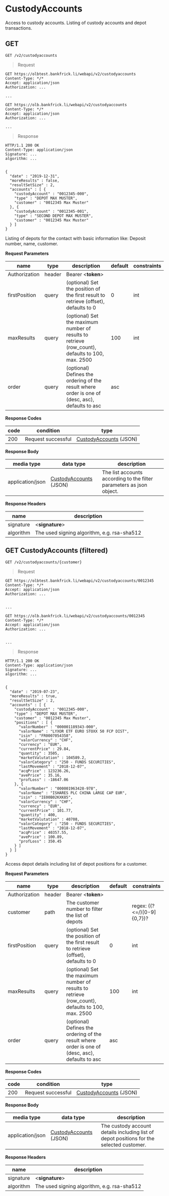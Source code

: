 # CustodyAccounts

Access to custody accounts. Listing of custody accounts and depot transactions.

## GET

`GET /v2/custodyaccounts`

> Request

```json-doc--test
GET https://olbtest.bankfrick.li/webapi/v2/custodyaccounts
Content-Type: */*
Accept: application/json
Authorization: ...
           
...    
```

```json-doc--production
GET https://olb.bankfrick.li/webapi/v2/custodyaccounts
Content-Type: */*
Accept: application/json
Authorization: ...
           
...    
```

> Response

```shell
HTTP/1.1 200 OK
Content-Type: application/json
Signature: ...
algorithm: ...

                
{
  "date" : "2019-12-31",
  "moreResults" : false,
  "resultSetSize" : 2,
  "accounts" : [ {
    "custodyAccount" : "0012345-000",
    "type" : "DEPOT MAX MUSTER",
    "customer" : "0012345 Max Muster"
  }, {
    "custodyAccount" : "0012345-001",
    "type" : "SECOND DEPOT MAX MUSTER",
    "customer" : "0012345 Max Muster"
  } ]
}
```

Listing of depots for the contact with basic information like: Deposit number, name, customer.

**Request Parameters**

| name | type | description | default | constraints |
| ---- | ---- | ----------- | ------- | ----------- |
| Authorization | header | Bearer \<**token**\>
| firstPosition | query | (optional) Set the position of the first result to retrieve (offset), defaults to 0	| 0 | int |
| maxResults | query | 	(optional) Set the maximum number of results to retrieve (row_count), defaults to 100, max. 2500 | 100 | int |
| order | query | (optional) Defines the ordering of the result where order is one of (desc, asc), defaults to asc | asc

**Response Codes**

| code | condition | type |
| ---- | --------- | ---- |
| 200 | Request successful | [CustodyAccounts](#data-types-custodyaccounts) (JSON) |

**Response Body**

| media type | data type | description |
| ---------- | --------- | ----------- |
| application/json | [CustodyAccounts](#data-types-custodyaccounts) (JSON) | The list accounts according to the filter parameters as json object. |

**Response Headers**

| name | description |
| ---- | ----------- |
| signature | \<**signature**\> |
| algorithm | The used signing algorithm, e.g. rsa-sha512 |

## GET CustodyAccounts (filtered)

`GET /v2/custodyaccounts/{customer}`

> Request

```json-doc--test
GET https://olbtest.bankfrick.li/webapi/v2/custodyaccounts/0012345
Content-Type: */*
Accept: application/json
Authorization: ...

                
...
```

```json-doc--production
GET https://olb.bankfrick.li/webapi/v2/custodyaccounts/0012345
Content-Type: */*
Accept: application/json
Authorization: ...

                
...
```

> Response

```shell
HTTP/1.1 200 OK
Content-Type: application/json
Signature: ...
algorithm: ...

                
{
  "date" : "2019-07-23",
  "moreResults" : true,
  "resultSetSize" : 2,
  "accounts" : [ {
    "custodyAccount" : "0012345-000",
    "type" : "DEPOT MAX MUSTER",
    "customer" : "0012345 Max Muster",
    "positions" : [ {
      "valorNumber" : "000001189343-000",
      "valorName" : "LYXOR ETF EURO STOXX 50 FCP DIST",
      "isin" : "FR0007054358",
      "valorCurrency" : "CHF",
      "currency" : "EUR",
      "currentPrice" : 29.84,
      "quantity" : 3505,
      "marketValutation" : 104589.2,
      "valorCategory" : "250 - FUNDS SECURITIES",
      "lastMovement" : "2018-12-07",
      "acqPrice" : 123236.26,
      "avePrice" : 35.16,
      "profLoss" : -18647.06
    }, {
      "valorNumber" : "000001963428-978",
      "valorName" : "ISHARES PLC CHINA LARGE CAP EUR",
      "isin" : "IE00B02KXK85",
      "valorCurrency" : "CHF",
      "currency" : "EUR",
      "currentPrice" : 101.77,
      "quantity" : 400,
      "marketValutation" : 40708,
      "valorCategory" : "250 - FUNDS SECURITIES",
      "lastMovement" : "2018-12-07",
      "acqPrice" : 40357.55,
      "avePrice" : 100.89,
      "profLoss" : 350.45
    } ]
  } ]
}
```

Access depot details including list of depot positions for a customer.

**Request Parameters**

| name | type | description | default | constraints |
| ---- | ---- | ----------- | ------- | ----------- |
| Authorization | header | Bearer \<**token**\>
| customer | path | The customer number to filter the list of depots | | regex: ((?<=/)[0-9]{0,7})? |
| firstPosition | query | (optional) Set the position of the first result to retrieve (offset), defaults to 0 | 0 | int |
| maxResults | query | (optional) Set the maximum number of results to retrieve (row_count), defaults to 100, max. 2500 | 100 | int |
| order | query | (optional) Defines the ordering of the result where order is one of (desc, asc), defaults to asc | asc |

**Response Codes**

| code | condition | type |
| ---- | --------- | ---- |
| 200 | Request successful | [CustodyAccounts](#data-types-custodyaccounts) (JSON) |

**Response Body**

| media type | data type | description |
| ---------- | --------- | ----------- |
| application/json | [CustodyAccounts](#data-types-custodyaccounts) (JSON) | The custody account details including list of depot positions for the selected customer. |

**Response Headers**

| name | description |
| ---- | ----------- |
| signature | \<**signature**\> |
| algorithm | The used signing algorithm, e.g. rsa-sha512 |

<br><br><br><br><br><br><br><br><br><br><br><br><br><br><br><br><br>

## GET CustodyAccounts Depot (filtered)

`GET /v2/custodyaccounts/{customer}-{depot}`

> Request

```json-doc--test
GET https://olbtest.bankfrick.li/webapi/v2/custodyaccounts/0012345-000
Content-Type: */*
Accept: application/json
Authorization: ...
                
...
```

```json-doc--production
GET https://olb.bankfrick.li/webapi/v2/custodyaccounts/0012345-000
Content-Type: */*
Accept: application/json
Authorization: ...
                
...
```

> Response

```shell
HTTP/1.1 200 OK
Content-Type: application/json
Signature: ...
algorithm: ...

                
{
  "date" : "2019-07-23",
  "moreResults" : true,
  "resultSetSize" : 1,
  "accounts" : [ {
    "custodyAccount" : "0012345-000",
    "type" : "DEPOT MAX MUSTER",
    "customer" : "0012345 Max Muster",
    "positions" : [ {
      "valorNumber" : "000001189343-000",
      "valorName" : "LYXOR ETF EURO STOXX 50 FCP DIST",
      "isin" : "FR0007054358",
      "valorCurrency" : "CHF",
      "currency" : "EUR",
      "currentPrice" : 29.84,
      "quantity" : 3505,
      "marketValutation" : 104589.2,
      "valorCategory" : "250 - FUNDS SECURITIES",
      "lastMovement" : "2018-12-07",
      "acqPrice" : 123236.26,
      "avePrice" : 35.16,
      "profLoss" : -18647.06
    }]
  } ]
}
```

Access depot details including list of depot positions for a defined depot.


**Request Parameters**

| name | type | description | default | constraints |
| ---- | ---- | ----------- | ------- | ----------- |
| Authorization | header | Bearer \<**token**\>
| customer | path | The customer number to filter the list of depots | | regex: ((?<=/)[0-9]{0,7})? |
| depot | path | The depot number for which to retrieve the depot details information	
| firstPosition | query | (optional) Set the position of the first result to retrieve (offset), defaults to 0 | 0 | int |
| maxResults | query | (optional) Set the maximum number of results to retrieve (row_count), defaults to 100, max. 2500 | 100 | int |
| order | query | (optional) Defines the ordering of the result where order is one of (desc, asc), defaults to asc | asc |	 

**Response Codes**

| code | condition | type |
| ---- | --------- | ---- |
| 200 | Request successful | [CustodyAccounts](#data-types-custodyaccounts) (JSON) |

**Response Body**

| media type | data type | description |
| ---------- | --------- | ----------- |
| application/json | [CustodyAccounts](#data-types-custodyaccounts) (JSON) | The custody account details including list of depot positions for the selected customer. |

**Response Headers**

| name | description |
| ---- | ----------- |
| signature | \<**signature**\> |
| algorithm | The used signing algorithm, e.g. rsa-sha512 |

<br><br><br><br>

## GET CustodyAccounts Depot Transactions (filtered)

`GET /v2/custodyaccounts/{customer}-{depot}/transactions`

> Request

```json-doc--test
GET https://olbtest.bankfrick.li/webapi/v2/custodyaccounts/0012345-000/transactions
Content-Type: */*
Accept: application/json
Authorization: ...
                
...
```

```json-doc--production
GET https://olb.bankfrick.li/webapi/v2/custodyaccounts/0012345-000/transactions
Content-Type: */*
Accept: application/json
Authorization: ...
                
...
```

> Response

```shell
HTTP/1.1 200 OK
Content-Type: application/json
Signature: ...
algorithm: ...

                
{
  "date" : "2019-07-23",
  "moreResults" : true,
  "resultSetSize" : 1,
  "transactions" : [ {
    "refid" : "123456",
    "status" : "BOOKED",
    "orderType" : "VCN - REDEMPTION",
    "valorNumber" : "000000008882",
    "valorName" : "ACTIVE BOND FUND PLUS - CHF",
    "isin" : "LI0326842163",
    "rate" : 100.34,
    "transactionDate" : "2019-04-21",
    "quantity" : 200,
    "courtage" : 0,
    "fees" : 0,
    "exchange" : "011 - BALZERS",
    "currency" : "CHF",
    "totalAmount" : 20068
  } ]
}
```

Access order book with list of depot transactions within the defined period.


**Request Parameters**

| name | type | description | default | constraints |
| ---- | ---- | ----------- | ------- | ----------- |
| Authorization | header | Bearer \<**token**\>
| customer | path | The customer number to filter the list of depots |
| depot | path | The depot number for which to retrieve the depot details information	
| firstPosition | query | (optional) Set the position of the first result to retrieve (offset), defaults to 0 | 0 | int |
| fromDate | query | (optional) Starting date of the timespan for which to retrieve the data. The date should be provided in ISO 8601 format: YYYY-MM-DD, defaults to current day minus 30 days
| maxAmount | query | (optional) Maximum amount for a transaction to appear in the report, this parameter should be URL-Encoded
| maxResults | query | (optional) Set the maximum number of results to retrieve (row_count), defaults to 100, max. 2500 | 100 | int |
| minAmount | query | (optional) Minimum amount for a transaction to appear in the report, this parameter should be URL-Encoded
| order | query | (optional) Defines the ordering of the result where order is one of (desc, asc), defaults to asc | asc |	 
| toDate | query | (optional) Ending date of the timespan for which to retrieve the data. The date should be provided in ISO 8601 format: YYYY-MM-DD

**Response Codes**

| code | condition | type |
| ---- | --------- | ---- |
| 200 | Request successful | [CustodyAccountsTransactions](#data-types-custodyaccounttransactions) (JSON) |

**Response Body**

| media type | data type | description |
| ---------- | --------- | ----------- |
| application/json | [CustodyAccountsTransactions](#data-types-custodyaccounttransactions) (JSON) | The custody account details including list of depot positions for the selected customer. |

**Response Headers**

| name | description |
| ---- | ----------- |
| signature | \<**signature**\> |
| algorithm | The used signing algorithm, e.g. rsa-sha512 |